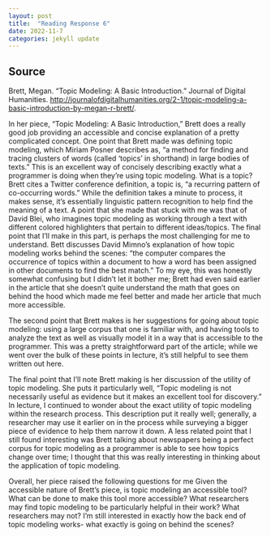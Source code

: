 ```yaml
---
layout: post
title:  "Reading Response 6"
date: 2022-11-7 
categories: jekyll update
---
```

## Source
Brett, Megan. “Topic Modeling: A Basic Introduction.” Journal of Digital Humanities. http://journalofdigitalhumanities.org/2-1/topic-modeling-a-basic-introduction-by-megan-r-brett/.


In her piece, “Topic Modeling: A Basic Introduction,” Brett does a really good job providing an accessible and concise explanation of a pretty complicated concept. One point that Brett made was defining topic modeling, which Miriam Posner describes as, “a method for finding and tracing clusters of words (called ‘topics’ in shorthand) in large bodies of texts.” This is an excellent way of concisely describing exactly what a programmer is doing when they’re using topic modeling. What is a topic? Brett cites a Twitter conference definition, a topic is, “a recurring pattern of co-occurring words.” While the definition takes a minute to process, it makes sense, it’s essentially linguistic pattern recognition to help find the meaning of a text. A point that she made that stuck with me was that of David Blei, who imagines topic modeling as working through a text with different colored highlighters that pertain to different ideas/topics. The final point that I’ll make in this part, is perhaps the most challenging for me to understand. Bett discusses David Mimno’s explanation of how topic modeling works behind the scenes: “the computer compares the occurrence of topics within a document to how a word has been assigned in other documents to find the best match.” To my eye, this was honestly somewhat confusing but I didn’t let it bother me; Brett had even said earlier in the article that she doesn’t quite understand the math that goes on behind the hood which made me feel better and made her article that much more accessible. 

The second point that Brett makes is her suggestions for going about topic modeling: using a large corpus that one is familiar with, and having tools to analyze the text as well as visually model it in a way that is accessible to the programmer. This was a pretty straightforward part of the article; while we went over the bulk of these points in lecture, it’s still helpful to see them written out here. 

The final point that I’ll note Brett making is her discussion of the utility of topic modeling. She puts it particularly well, “Topic modeling is not necessarily useful as evidence but it makes an excellent tool for discovery.” In lecture, I continued to wonder about the exact utility of topic modeling within the research process. This description put it really well; generally, a researcher may use it earlier on in the process while surveying a bigger piece of evidence to help them narrow it down. A less related point that I still found interesting was Brett talking about newspapers being a perfect corpus for topic modeling as a programmer is able to see how topics change over time; I thought that this was really interesting in thinking about the application of topic modeling. 

Overall, her piece raised the following questions for me
Given the accessible nature of Brett’s piece, is topic modeling an accessible tool? What can be done to make this tool more accessible? 
What researchers may find topic modeling to be particularly helpful in their work? What researchers may not? 
I’m still interested in exactly how the back end of topic modeling works- what exactly is going on behind the scenes? 
